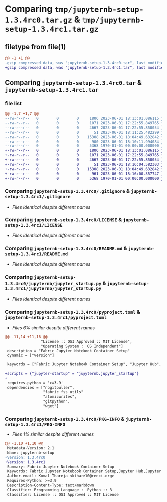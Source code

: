 # Comparing `tmp/jupyternb-setup-1.3.4rc0.tar.gz` & `tmp/jupyternb-setup-1.3.4rc1.tar.gz`

## filetype from file(1)

```diff
@@ -1 +1 @@
-gzip compressed data, was "jupyternb-setup-1.3.4rc0.tar", last modified: Thu Jun  1 18:13:29 2023, max compression
+gzip compressed data, was "jupyternb-setup-1.3.4rc1.tar", last modified: Thu Jun  1 18:16:27 2023, max compression
```

## Comparing `jupyternb-setup-1.3.4rc0.tar` & `jupyternb-setup-1.3.4rc1.tar`

### file list

```diff
@@ -1,7 +1,7 @@
--rw-r--r--   0        0        0     1806 2023-06-01 18:13:01.086115 jupyternb-setup-1.3.4rc0/.gitignore
--rw-r--r--   0        0        0     1071 2023-06-01 17:22:55.849765 jupyternb-setup-1.3.4rc0/LICENSE
--rw-r--r--   0        0        0     4667 2023-06-01 17:22:55.850054 jupyternb-setup-1.3.4rc0/README.md
--rw-r--r--   0        0        0       51 2023-06-01 18:11:25.482299 jupyternb-setup-1.3.4rc0/jupyternb/__init__.py
--rw-r--r--   0        0        0    15308 2023-06-01 18:04:49.632842 jupyternb-setup-1.3.4rc0/jupyternb/jupyter_startup.py
--rw-r--r--   0        0        0      900 2023-06-01 18:10:11.994084 jupyternb-setup-1.3.4rc0/pyproject.toml
--rw-r--r--   0        0        0     5368 1970-01-01 00:00:00.000000 jupyternb-setup-1.3.4rc0/PKG-INFO
+-rw-r--r--   0        0        0     1806 2023-06-01 18:13:01.086115 jupyternb-setup-1.3.4rc1/.gitignore
+-rw-r--r--   0        0        0     1071 2023-06-01 17:22:55.849765 jupyternb-setup-1.3.4rc1/LICENSE
+-rw-r--r--   0        0        0     4667 2023-06-01 17:22:55.850054 jupyternb-setup-1.3.4rc1/README.md
+-rw-r--r--   0        0        0       51 2023-06-01 18:16:04.582303 jupyternb-setup-1.3.4rc1/jupyternb/__init__.py
+-rw-r--r--   0        0        0    15308 2023-06-01 18:04:49.632842 jupyternb-setup-1.3.4rc1/jupyternb/jupyter_startup.py
+-rw-r--r--   0        0        0      961 2023-06-01 18:16:00.357747 jupyternb-setup-1.3.4rc1/pyproject.toml
+-rw-r--r--   0        0        0     5368 1970-01-01 00:00:00.000000 jupyternb-setup-1.3.4rc1/PKG-INFO
```

### Comparing `jupyternb-setup-1.3.4rc0/.gitignore` & `jupyternb-setup-1.3.4rc1/.gitignore`

 * *Files identical despite different names*

### Comparing `jupyternb-setup-1.3.4rc0/LICENSE` & `jupyternb-setup-1.3.4rc1/LICENSE`

 * *Files identical despite different names*

### Comparing `jupyternb-setup-1.3.4rc0/README.md` & `jupyternb-setup-1.3.4rc1/README.md`

 * *Files identical despite different names*

### Comparing `jupyternb-setup-1.3.4rc0/jupyternb/jupyter_startup.py` & `jupyternb-setup-1.3.4rc1/jupyternb/jupyter_startup.py`

 * *Files identical despite different names*

### Comparing `jupyternb-setup-1.3.4rc0/pyproject.toml` & `jupyternb-setup-1.3.4rc1/pyproject.toml`

 * *Files 6% similar despite different names*

```diff
@@ -11,14 +11,16 @@
                "License :: OSI Approved :: MIT License",
                "Operating System :: OS Independent"]
 description = "Fabric Jupyter Notebook Container Setup"
 dynamic = ["version"]
 
 keywords = ["Fabric Jupyter Notebook Container Setup", "Jupyter Hub", "Jupyter Notebook"]
 
+scripts = {"jupyter-startup" = "jupyternb.jupyter_startup"}
+
 requires-python = '>=3.9'
 dependencies = ["nbgitpuller",
                 "fabric_fss_utils",
                 "atomicwrites",
                 "gitpython",
                 "wget"]
```

### Comparing `jupyternb-setup-1.3.4rc0/PKG-INFO` & `jupyternb-setup-1.3.4rc1/PKG-INFO`

 * *Files 1% similar despite different names*

```diff
@@ -1,10 +1,10 @@
 Metadata-Version: 2.1
 Name: jupyternb-setup
-Version: 1.3.4rc0
+Version: 1.3.4rc1
 Summary: Fabric Jupyter Notebook Container Setup
 Keywords: Fabric Jupyter Notebook Container Setup,Jupyter Hub,Jupyter Notebook
 Author-email: Komal Thareja <kthare10@renci.org>
 Requires-Python: >=3.9
 Description-Content-Type: text/markdown
 Classifier: Programming Language :: Python :: 3
 Classifier: License :: OSI Approved :: MIT License
```

